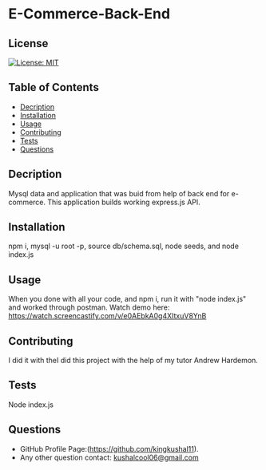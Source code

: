 # E-Commerce-Back-End
## License
[![License: MIT](https://img.shields.io/badge/License-MIT-yellow.svg)](https://opensource.org/licenses/MIT)  
## Table of Contents  
- [Decription](#decription)  
- [Installation](#installation)
- [Usage](#usage) 
- [Contributing](#contributing)  
- [Tests](#tests)   
- [Questions](#questions) 
## Decription
Mysql data and application that was buid from help of back end for e-commerce. This application builds working express.js API.
## Installation
npm i, mysql -u root -p, source db/schema.sql, node seeds, and node index.js
## Usage
When you done with all your code, and npm i, run it with "node index.js" and worked through postman. Watch demo here: https://watch.screencastify.com/v/e0AEbkA0g4XItxuV8YnB
## Contributing
I did it with theI did this project with the help of my tutor Andrew Hardemon.
## Tests
Node index.js
## Questions
- GitHub Profile Page:(https://github.com/kingkushal11).
- Any other question contact: kushalcool06@gmail.com
